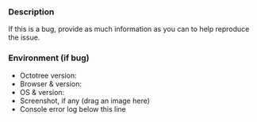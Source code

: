 ### Description
If this is a bug, provide as much information as you can to help reproduce the issue.

### Environment (if bug)

* Octotree version:
* Browser & version:
* OS & version:
* Screenshot, if any (drag an image here)
* Console error log below this line
